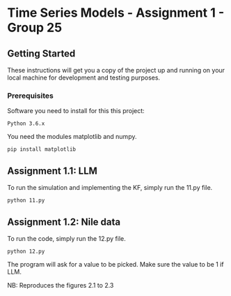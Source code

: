 # Time Series Models - Assignment 1 - Group 25

## Getting Started
These instructions will get you a copy of the project up and running on your local machine for development and testing purposes.

### Prerequisites
Software you need to install for this this project:

```
Python 3.6.x
```

You need the modules matplotlib and numpy.

```
pip install matplotlib
```

## Assignment 1.1: LLM
To run the simulation and implementing the KF, simply run the 11.py file.

```
python 11.py
```

## Assignment 1.2: Nile data
To run the code, simply run the 12.py file.

```
python 12.py
```

The program will ask for a value to be picked. Make sure the value to be 1 if LLM.

NB: Reproduces the figures 2.1 to 2.3
